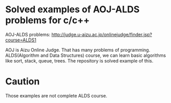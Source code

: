 # Solved examples of AOJ-ALDS problems for c/c++
AOJ-ALDS problems: http://judge.u-aizu.ac.jp/onlinejudge/finder.jsp?course=ALDS1


AOJ is Aizu Online Judge. That has many problems of programming. ALDS(Algorithm and Data Structures) course, we can learn basic algorithms like sort, stack, queue, trees. The repository is solved example of this.

# Caution
Those examples are not complete ALDS course.
